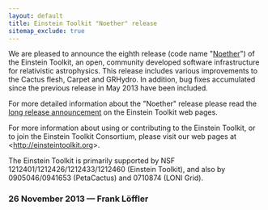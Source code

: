 ```yaml
---
layout: default
title: Einstein Toolkit "Noether" release
sitemap_exclude: true
---
```

We are pleased to announce the eighth release (code name
"[Noether](http://en.wikipedia.org/wiki/Emmy_Noether)") of the Einstein
Toolkit, an open, community developed software infrastructure for
relativistic astrophysics. This release includes various improvements to
the Cactus flesh, Carpet and GRHydro. In addition, bug fixes accumulated
since the previous release in May 2013 have been included.

For more detailed information about the "Noether" release please read
the [long release
announcement](http://einsteintoolkit.org/about/releases/ET_2013_11_announcement.php)
on the Einstein Toolkit web pages.

For more information about using or contributing to the Einstein
Toolkit, or to join the Einstein Toolkit Consortium, please visit our
web pages at &lt;<http://einsteintoolkit.org>&gt;.

The Einstein Toolkit is primarily supported by NSF
1212401/1212426/1212433/1212460 (Einstein Toolkit), and also by
0905046/0941653 (PetaCactus) and 0710874 (LONI Grid).

### 26 November 2013 — Frank Löffler
